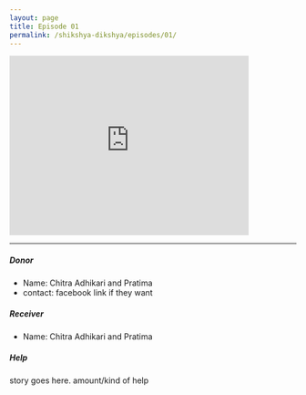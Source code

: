 ```yaml
---
layout: page
title: Episode 01
permalink: /shikshya-dikshya/episodes/01/
---
```

<iframe width="420" height="315" src="http://www.youtube.com/embed/dQw4w9WgXcQ" frameborder="0" allowfullscreen></iframe>

-------

##### Donor

* Name: Chitra Adhikari and Pratima
* contact: facebook link if they want  

##### Receiver

* Name: Chitra Adhikari and Pratima

##### Help

story goes here. amount/kind of help
